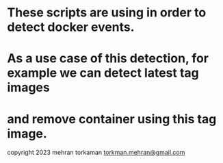 # These scripts are using in order to detect docker events.

# As a use case of this detection, for example we can detect latest tag images
# and remove container using this tag image.

copyright 2023 mehran torkaman <torkman.mehran@gmail.com>
